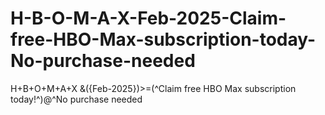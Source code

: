 # H-B-O-M-A-X-Feb-2025-Claim-free-HBO-Max-subscription-today-No-purchase-needed
H+B+O+M+A+X &amp;({Feb-2025})>=(^Claim free HBO Max subscription today!^)@^No purchase needed

